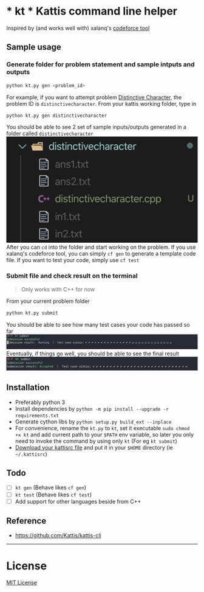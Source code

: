 # * kt * Kattis command line helper
Inspired by (and works well with) xalanq's [codeforce tool](https://github.com/xalanq/cf-tool)


## Sample usage

### Generate folder for problem statement and sample intputs and outputs
```bash
python kt.py gen <problem_id>
```

For example, if you want to attempt problem [Distinctive Character](https://open.kattis.com/problems/distinctivecharacter), the problem ID is `distinctivecharacter`. From your kattis working folder, type in
```bash
python kt.py gen distinctivecharacter
```
You should be able to see 2 set of sample inputs/outputs generated in a folder called `distinctivecharacter`
<img src="img/gen.png">
After you can `cd` into the folder and start working on the problem. If you use xalanq's codeforce tool, you can simply `cf gen` to generate a template code file. If you want to test your code, simply use `cf test`


### Submit file and check result on the terminal
> Only works with C++ for now

From your current problem folder
```bash
python kt.py submit
```
You should be able to see how many test cases your code has passed so far
<img src="img/running.png">
Eventually, if things go well, you should be able to see the final result
<img src="img/ac.png">


## Installation
- Preferably python 3
- Install dependencies by `python -m pip install --upgrade -r requirements.txt`
- Generate cython libs by `python setup.py build_ext --inplace`
- For convenience, rename the `kt.py` to `kt`, set it executable `sudo chmod +x kt` and add current path to your `$PATH` env variable, so later you only need to invoke the command by using only `kt` (For eg `kt submit`)
- [Download your kattisrc file](https://open.kattis.com/download/kattisrc) and put it in your `$HOME` directory (ie `~/.kattisrc`) 


## Todo
- [ ] `kt gen` (Behave likes `cf gen`)
- [ ] `kt test` (Behave likes `cf test`)
- [ ] Add support for other languages beside from C++

## Reference 
- https://github.com/Kattis/kattis-cli

***
# License
[MIT License](LICENSE)
